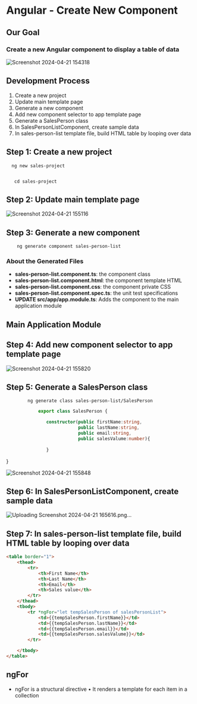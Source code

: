 # Angular - Create New Component

## Our Goal
### Create a new Angular component to display a table of data

![Screenshot 2024-04-21 154318](https://github.com/OmprakashOrnold/DailyNotes/assets/36263846/8738cad9-1912-487c-bf33-dc230ac089dc)

## Development Process

1. Create a new project
2. Update main template page
3. Generate a new component
4. Add new component selector to app template page
5. Generate a SalesPerson class
6. In SalesPersonListComponent, create sample data
7. In sales-person-list template file, build HTML table by looping over data

## Step 1: Create a new project
      
      ng new sales-project


       cd sales-project 

## Step 2: Update main template page

![Screenshot 2024-04-21 155116](https://github.com/OmprakashOrnold/DailyNotes/assets/36263846/26493b2e-4de6-494b-b591-447943dedf83)

## Step 3: Generate a new component

        ng generate component sales-person-list

### About the Generated Files

- **sales-person-list.component.ts**: the component class
- **sales-person-list.component.html**: the component template HTML
- **sales-person-list.component.css**: the component private CSS
- **sales-person-list.component.spec.ts**: the unit test specifications
- **UPDATE src/app/app.module.ts**: Adds the component to the main application module

## Main Application Module

## Step 4: Add new component selector to app template page

![Screenshot 2024-04-21 155820](https://github.com/OmprakashOrnold/DailyNotes/assets/36263846/9186682d-071d-4d95-86d3-f7bba4250c03)

## Step 5: Generate a SalesPerson class

            ng generate class sales-person-list/SalesPerson

```typescript
            export class SalesPerson {

               constructor(public firstName:string,
                           public lastName:string,
                           public email:string,
                           public salesValume:number){
                
               }
```

}

![Screenshot 2024-04-21 155848](https://github.com/OmprakashOrnold/DailyNotes/assets/36263846/73c1d9b2-b5fe-453c-9f86-dd33cacdd924)
## Step 6: In SalesPersonListComponent, create sample data
![Uploading Screenshot 2024-04-21 165616.png…]()

## Step 7: In sales-person-list template file, build HTML table by looping over data
```html
<table border="1">
    <thead>
        <tr>
            <th>First Name</th>
            <th>Last Name</th>
            <th>Email</th>
            <th>Sales value</th>
        </tr>
    </thead>
    <tbody>
        <tr *ngFor="let tempSalesPerson of salesPersonList">
            <td>{{tempSalesPerson.firstName}}</td>
            <td>{{tempSalesPerson.lastName}}</td>
            <td>{{tempSalesPerson.email}}</td>
            <td>{{tempSalesPerson.salesValume}}</td>
        </tr>

    </tbody>
</table>

```
## ngFor 

- ngFor is a structural directive
• It renders a template for each item in a collection

